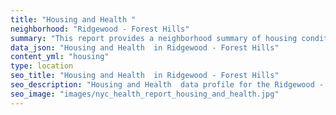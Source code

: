```yaml
---
title: "Housing and Health "
neighborhood: "Ridgewood - Forest Hills"
summary: "This report provides a neighborhood summary of housing conditions and related health outcomes. It also describes population characteristics that can increase vulnerability to housing hazards."
data_json: "Housing and Health  in Ridgewood - Forest Hills"
content_yml: "housing"
type: location
seo_title: "Housing and Health  in Ridgewood - Forest Hills"
seo_description: "Housing and Health  data profile for the Ridgewood - Forest Hills neighborhood of NYC."
seo_image: "images/nyc_health_report_housing_and_health.jpg"
---
```

